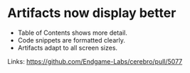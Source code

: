 # Artifacts now display better

- Table of Contents shows more detail.
- Code snippets are formatted clearly.
- Artifacts adapt to all screen sizes.

Links:
https://github.com/Endgame-Labs/cerebro/pull/5077
